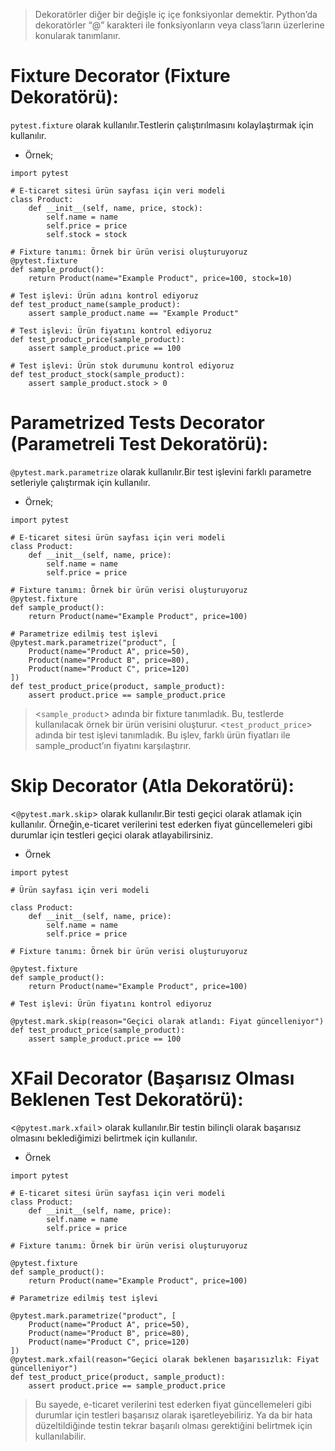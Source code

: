 >Dekoratörler diğer bir değişle iç içe fonksiyonlar demektir. Python’da dekoratörler “@” karakteri ile fonksiyonların veya class’ların üzerlerine konularak tanımlanır.

# Fixture Decorator (Fixture Dekoratörü):
```pytest.fixture``` olarak kullanılır.Testlerin çalıştırılmasını kolaylaştırmak için kullanılır.

+ Örnek;
```
import pytest

# E-ticaret sitesi ürün sayfası için veri modeli
class Product:
    def __init__(self, name, price, stock):
        self.name = name
        self.price = price
        self.stock = stock

# Fixture tanımı: Örnek bir ürün verisi oluşturuyoruz
@pytest.fixture
def sample_product():
    return Product(name="Example Product", price=100, stock=10)

# Test işlevi: Ürün adını kontrol ediyoruz
def test_product_name(sample_product):
    assert sample_product.name == "Example Product"

# Test işlevi: Ürün fiyatını kontrol ediyoruz
def test_product_price(sample_product):
    assert sample_product.price == 100

# Test işlevi: Ürün stok durumunu kontrol ediyoruz
def test_product_stock(sample_product):
    assert sample_product.stock > 0 
```
# Parametrized Tests Decorator (Parametreli Test Dekoratörü):
```@pytest.mark.parametrize``` olarak kullanılır.Bir test işlevini farklı parametre setleriyle çalıştırmak için kullanılır.

+ Örnek;
```
import pytest

# E-ticaret sitesi ürün sayfası için veri modeli
class Product:
    def __init__(self, name, price):
        self.name = name
        self.price = price

# Fixture tanımı: Örnek bir ürün verisi oluşturuyoruz
@pytest.fixture
def sample_product():
    return Product(name="Example Product", price=100)

# Parametrize edilmiş test işlevi
@pytest.mark.parametrize("product", [
    Product(name="Product A", price=50),
    Product(name="Product B", price=80),
    Product(name="Product C", price=120)
])
def test_product_price(product, sample_product):
    assert product.price == sample_product.price
```

> <```sample_product```> adında bir fixture tanımladık. Bu, testlerde kullanılacak örnek bir ürün verisini oluşturur. 
> <```test_product_price```> adında bir test işlevi tanımladık. Bu işlev, farklı ürün fiyatları ile sample_product’ın fiyatını karşılaştırır.

# Skip Decorator (Atla Dekoratörü):

<```@pytest.mark.skip```> olarak kullanılır.Bir testi geçici olarak atlamak için kullanılır. Örneğin,e-ticaret verilerini test ederken fiyat güncellemeleri gibi durumlar için testleri geçici olarak atlayabilirsiniz.

+ Örnek

```
import pytest

# Ürün sayfası için veri modeli

class Product:
    def __init__(self, name, price):
        self.name = name
        self.price = price

# Fixture tanımı: Örnek bir ürün verisi oluşturuyoruz

@pytest.fixture
def sample_product():
    return Product(name="Example Product", price=100)

# Test işlevi: Ürün fiyatını kontrol ediyoruz

@pytest.mark.skip(reason="Geçici olarak atlandı: Fiyat güncelleniyor")
def test_product_price(sample_product):
    assert sample_product.price == 100
```

# XFail Decorator (Başarısız Olması Beklenen Test Dekoratörü):
<```@pytest.mark.xfail```>  olarak kullanılır.Bir testin bilinçli olarak başarısız olmasını beklediğimizi belirtmek için kullanılır.

+ Örnek
```
import pytest

# E-ticaret sitesi ürün sayfası için veri modeli
class Product:
    def __init__(self, name, price):
        self.name = name
        self.price = price

# Fixture tanımı: Örnek bir ürün verisi oluşturuyoruz

@pytest.fixture
def sample_product():
    return Product(name="Example Product", price=100)

# Parametrize edilmiş test işlevi

@pytest.mark.parametrize("product", [
    Product(name="Product A", price=50),
    Product(name="Product B", price=80),
    Product(name="Product C", price=120)
])
@pytest.mark.xfail(reason="Geçici olarak beklenen başarısızlık: Fiyat güncelleniyor")
def test_product_price(product, sample_product):
    assert product.price == sample_product.price
```

> Bu sayede, e-ticaret verilerini test ederken fiyat güncellemeleri gibi durumlar için testleri başarısız olarak işaretleyebiliriz. Ya da bir hata düzeltildiğinde testin tekrar başarılı olması gerektiğini belirtmek için kullanılabilir.